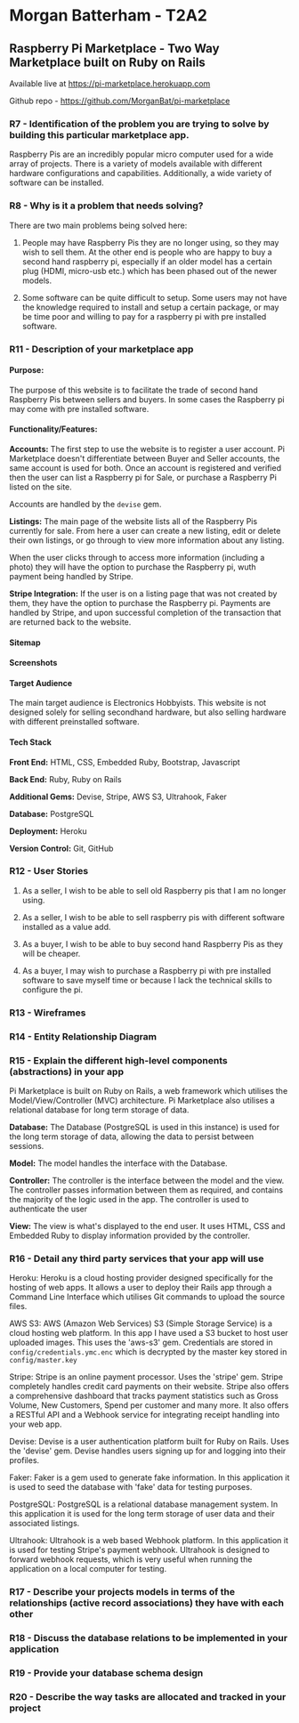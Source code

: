 # Morgan Batterham - T2A2

## Raspberry Pi Marketplace - Two Way Marketplace built on Ruby on Rails

Available live at https://pi-marketplace.herokuapp.com

Github repo - https://github.com/MorganBat/pi-marketplace

### R7 - Identification of the problem you are trying to solve by building this particular marketplace app.

Raspberry Pis are an incredibly popular micro computer used for a wide array of projects. There is a variety of models available with different hardware configurations and capabilities. Additionally, a wide variety of software can be installed.

### R8 - Why is it a problem that needs solving?

There are two main problems being solved here:

1. People may have Raspberry Pis they are no longer using, so they may wish to sell them. At the other end is people who are happy to buy a second hand raspberry pi, especially if an older model has a certain plug (HDMI, micro-usb etc.) which has been phased out of the newer models.

2. Some software can be quite difficult to setup. Some users may not have the knowledge required to install and setup a certain package, or may be time poor and willing to pay for a raspberry pi with pre installed software.

### R11 - Description of your marketplace app

#### Purpose:
The purpose of this website is to facilitate the trade of second hand Raspberry Pis between sellers and buyers. In some cases the Raspberry pi may come with pre installed software.

#### Functionality/Features:
**Accounts:**
The first step to use the website is to register a user account. Pi Marketplace doesn't differentiate between Buyer and Seller accounts, the same account is used for both. Once an account is registered and verified then the user can list a Raspberry pi for Sale, or purchase a Raspberry Pi listed on the site. 

Accounts are handled by the ```devise``` gem.

**Listings:**
The main page of the website lists all of the Raspberry Pis currently for sale. From here a user can create a new listing, edit or delete their own listings, or go through to view more information about any listing.

When the user clicks through to access more information (including a photo) they will have the option to purchase the Raspberry pi, wuth payment being handled by Stripe.

**Stripe Integration:**
If the user is on a listing page that was not created by them, they have the option to purchase the Raspberry pi. Payments are handled by Stripe, and upon successful completion of the transaction that are returned back to the website.

#### Sitemap

#### Screenshots

#### Target Audience
The main target audience is Electronics Hobbyists. This website is not designed solely for selling secondhand hardware, but also selling hardware with different preinstalled software.

#### Tech Stack

**Front End:** HTML, CSS, Embedded Ruby, Bootstrap, Javascript

**Back End:** Ruby, Ruby on Rails

**Additional Gems:** Devise, Stripe, AWS S3, Ultrahook, Faker

**Database:** PostgreSQL

**Deployment:** Heroku

**Version Control:** Git, GitHub

### R12 - User Stories

1. As a seller, I wish to be able to sell old Raspberry pis that I am no longer using.

2. As a seller, I wish to be able to sell raspberry pis with different software installed as a value add.

3. As a buyer, I wish to be able to buy second hand Raspberry Pis as they will be cheaper.

4. As a buyer, I may wish to purchase a Raspberry pi with pre installed software to save myself time or because I lack the technical skills to configure the pi.

### R13 - Wireframes

### R14 - Entity Relationship Diagram

### R15 - Explain the different high-level components (abstractions) in your app

Pi Marketplace is built on Ruby on Rails, a web framework which utilises the Model/View/Controller (MVC) architecture. Pi Marketplace also utilises a relational database for long term storage of data.

**Database:** The Database (PostgreSQL is used in this instance) is used for the long term storage of data, allowing the data to persist between sessions.

**Model:** The model handles the interface with the Database. 

**Controller:** The controller is the interface between the model and the view. The controller passes information between them as required, and contains the majority of the logic used in the app. The controller is used to authenticate the user

**View:** The view is what's displayed to the end user. It uses HTML, CSS and Embedded Ruby to display information provided by the controller.



### R16 - Detail any third party services that your app will use

Heroku: Heroku is a cloud hosting provider designed specifically for the hosting of web apps. It allows a user to deploy their Rails app through a Command Line Interface which utilises Git commands to upload the source files.

AWS S3: AWS (Amazon Web Services) S3 (Simple Storage Service) is a cloud hosting web platform. In this app I have used a S3 bucket to host user uploaded images. This uses the 'aws-s3' gem. Credentials are stored in ```config/credentials.ymc.enc``` which is decrypted by the master key stored in ```config/master.key```

Stripe: Stripe is an online payment processor. Uses the 'stripe' gem. Stripe completely handles credit card payments on their website. Stripe also offers a comprehensive dashboard that tracks payment statistics such as Gross Volume, New Customers, Spend per customer and many more. It also offers a RESTful API and a Webhook service for integrating receipt handling into your web app.

Devise: Devise is a user authentication platform built for Ruby on Rails. Uses the 'devise' gem. Devise handles users signing up for and logging into their profiles.

Faker: Faker is a gem used to generate fake information. In this application it is used to seed the database with 'fake' data for testing purposes.

PostgreSQL: PostgreSQL is a relational database management system. In this application it is used for the long term storage of user data and their associated listings.

Ultrahook: Ultrahook is a web based Webhook platform. In this application it is used for testing Stripe's payment webhook. Ultrahook is designed to forward webhook requests, which is very useful when running the application on a local computer for testing.

### R17 - Describe your projects models in terms of the relationships (active record associations) they have with each other

### R18 - Discuss the database relations to be implemented in your application

### R19 - Provide your database schema design

### R20 - Describe the way tasks are allocated and tracked in your project